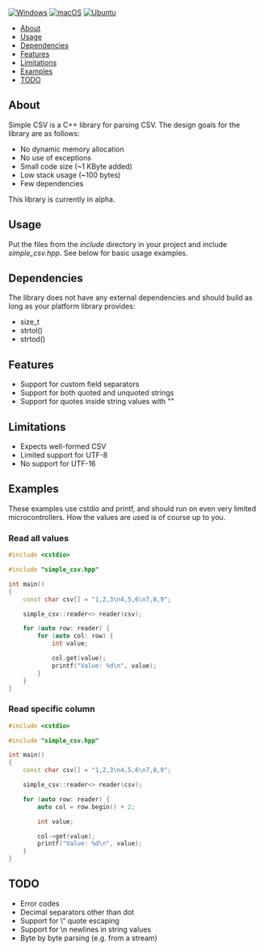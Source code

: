 [![Windows](https://github.com/desktopman/simple-csv/workflows/Windows/badge.svg)](https://github.com/desktopman/simple-csv/actions?query=workflow%3AWindows)
[![macOS](https://github.com/desktopman/simple-csv/workflows/macOS/badge.svg)](https://github.com/desktopman/simple-csv/actions?query=workflow%3AmacOS)
[![Ubuntu](https://github.com/desktopman/simple-csv/workflows/Ubuntu/badge.svg)](https://github.com/desktopman/simple-csv/actions?query=workflow%3AUbuntu)

- [About](#about)
- [Usage](#usage)
- [Dependencies](#dependencies)
- [Features](#features)
- [Limitations](#limitations)
- [Examples](#examples)
- [TODO](#todo)

## About

Simple CSV is a C++ library for parsing CSV. The design goals for the library are as follows:

* No dynamic memory allocation
* No use of exceptions
* Small code size (~1 KByte added)
* Low stack usage (~100 bytes)
* Few dependencies

This library is currently in alpha.

## Usage

Put the files from the _include_ directory in your project and include _simple_csv.hpp_. See below for basic usage
examples.

## Dependencies

The library does not have any external dependencies and should build as long as your platform library provides:

* size_t
* strtol()
* strtod()

## Features

* Support for custom field separators
* Support for both quoted and unquoted strings
* Support for quotes inside string values with ""

## Limitations

* Expects well-formed CSV
* Limited support for UTF-8
* No support for UTF-16

## Examples

These examples use cstdio and printf, and should run on even very limited microcontrollers. How the values are used is
of course up to you.

### Read all values

```cpp
#include <cstdio>

#include "simple_csv.hpp"

int main()
{
    const char csv[] = "1,2,3\n4,5,6\n7,8,9";

    simple_csv::reader<> reader(csv);

    for (auto row: reader) {
        for (auto col: row) {
            int value;

            col.get(value);
            printf("Value: %d\n", value);
        }
    }
}
```

### Read specific column

```cpp
#include <cstdio>

#include "simple_csv.hpp"

int main()
{
    const char csv[] = "1,2,3\n4,5,6\n7,8,9";

    simple_csv::reader<> reader(csv);

    for (auto row: reader) {
        auto col = row.begin() + 2;

        int value;

        col->get(value);
        printf("Value: %d\n", value);
    }
}
```

## TODO

* Error codes
* Decimal separators other than dot
* Support for \\" quote escaping
* Support for \\n newlines in string values
* Byte by byte parsing (e.g. from a stream)
